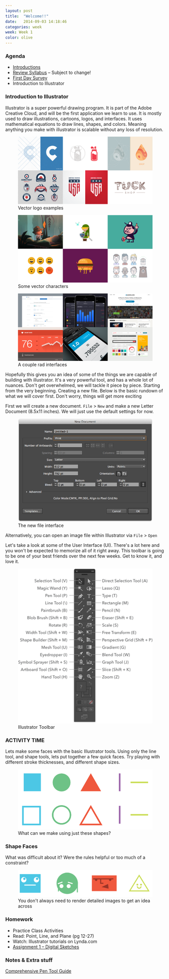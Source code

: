 ```yaml
---
layout: post
title:  "Welcome!!"
date:   2014-09-03 14:18:46
categories: week
week: Week 1
color: olive
---
```


### Agenda
- [Introductions](http://slides.com/trevormcnaughton/hi/live#/)
- [Review Syllabus](/files/DID-36-1300-03-fa14.pdf) – Subject to change!
- [First Day Survey](https://docs.google.com/forms/d/15oZegSzd82MabpNdfJdHLbSLTadkHdjCUbBb8Bx-Xo4/viewform?usp=send_form)
- Introduction to Illustrator

### Introduction to Illustrator
Illustrator is a super powerful drawing program. It is part of the Adobe Creative Cloud, and will be the first application we learn to use. It is mostly used to draw illustrations, cartoons, logos, and interfaces. It uses mathematical equations to draw lines, shapes, and colors. Meaning anything you make with illustrator is scalable without any loss of resolution.
<figure>
  <img src="/images/week1/logo-examples.png" alt="">
  <figcaption>Vector logo examples</figcaption>
  </img>
</figure>

<figure>
  <img src="/images/week1/character-examples.png" alt="">
  <figcaption>Some vector characters</figcaption>
  </img>
</figure>

<figure>
  <img src="/images/week1/interface-examples.png" alt="">
  <figcaption>A couple rad interfaces</figcaption>
  </img>
</figure>

Hopefully this gives you an idea of some of the things we are capable of building with illustrator. It's a very powerful tool, and has a whole lot of nuances. Don't get overwhelmed, we will tackle it piece by piece. Starting from the very beginning. Creating a new file. Below is the basic rundown of what we will cover first. Don't worry, things will get more exciting

First we will create a new document. `File` > `New` and make a new Letter Document (8.5x11 inches). We will just use the default settings for now.
<figure>
  <img src="/images/week1/ai-new-doc.png" alt="" />
  <figcaption>The new file interface</figcaption>
</figure>

Alternatively, you can open an image file within Illustrator via `File` > `Open`

Let's take a look at some of the User Interface (UI). There's a lot here and you won't be expected to memorize all of it right away. This toolbar is going to be one of your best friends over the next few weeks. Get to know it, and love it.
<figure>
  <img src="/images/week1/ai-toolbar.png" alt="">
  <figcaption>Illustrator Toolbar</figcaption>
  </img>
</figure>

### ACTIVITY TIME
Lets make some faces with the basic Illustrator tools. Using only the line tool, and shape tools, lets put together a few quick faces. Try playing with different stroke thicknesses, and different shape sizes.
<figure>
  <img src="/images/week1/activity-shapes.png" alt="">
  <figcaption>What can we make using just these shapes?</figcaption>
</figure>

### Shape Faces
What was difficult about it? Were the rules helpful or too much of a constraint?
<figure>
  <img src="/images/week1/activity-shape-faces.png" alt="">
  <figcaption>You don't always need to render detailed images to get an idea across</figcaption>
</figure>

### Homework
- Practice Class Activities
- Read: Point, Line, and Plane (pg 12-27)
- Watch: Illustrator tutorials on Lynda.com
- [Assignment 1 – Digital Sketches](/assignments/assignment-01.html)

### Notes & Extra stuff
[Comprehensive Pen Tool Guide](http://design.tutsplus.com/tutorials/illustrators-pen-tool-the-comprehensive-guide--vector-141)
